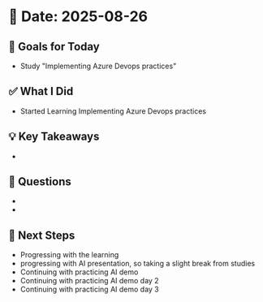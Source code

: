 # 📅 Date: 2025-08-26

## 🎯 Goals for Today

- Study "Implementing Azure Devops practices"

## ✅ What I Did

- Started Learning Implementing Azure Devops practices

## 💡 Key Takeaways

-

## 🧠 Questions

-
-

## 📌 Next Steps

- Progressing with the learning
- progressing with AI presentation, so taking a slight break from studies
- Continuing with practicing AI demo
- Continuing with practicing AI demo day 2
- Continuing with practicing AI demo day 3
